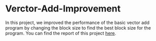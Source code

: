 # Verctor-Add-Improvement

In this project, we improved the performance of the basic vector add program by changing the block size to find the best block size for the program. You can find the report of this project [here](https://github.com/mahbod-art/Verctor-Add-Improvement/blob/main/report.pdf).

